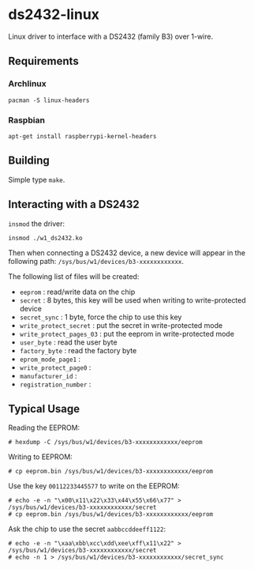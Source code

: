 # ds2432-linux

Linux driver to interface with a DS2432 (family B3) over 1-wire.

## Requirements

### Archlinux

`pacman -S linux-headers`

### Raspbian

`apt-get install raspberrypi-kernel-headers`

## Building

Simple type `make`.

## Interacting with a DS2432

`insmod` the driver:

```
insmod ./w1_ds2432.ko
```

Then when connecting a DS2432 device, a new device will appear in the following
path: `/sys/bus/w1/devices/b3-xxxxxxxxxxxx`.

The following list of files will be created:

* `eeprom` : read/write data on the chip
* `secret` : 8 bytes, this key will be used when writing to write-protected device
* `secret_sync` : 1 byte, force the chip to use this key
* `write_protect_secret` : put the secret in write-protected mode
* `write_protect_pages_03` : put the eeprom in write-protected mode
* `user_byte` : read the user byte
* `factory_byte` : read the factory byte
* `eprom_mode_page1` :
* `write_protect_page0` :
* `manufacturer_id` :
* `registration_number` :


## Typical Usage

Reading the EEPROM:
```
# hexdump -C /sys/bus/w1/devices/b3-xxxxxxxxxxxx/eeprom
```

Writing to EEPROM:
```
# cp eeprom.bin /sys/bus/w1/devices/b3-xxxxxxxxxxxx/eeprom
```

Use the key `00112233445577` to write on the EEPROM:
```
# echo -e -n "\x00\x11\x22\x33\x44\x55\x66\x77" > /sys/bus/w1/devices/b3-xxxxxxxxxxxx/secret
# cp eeprom.bin /sys/bus/w1/devices/b3-xxxxxxxxxxxx/eeprom
```

Ask the chip to use the secret `aabbccddeeff1122`:
```
# echo -e -n "\xaa\xbb\xcc\xdd\xee\xff\x11\x22" > /sys/bus/w1/devices/b3-xxxxxxxxxxxx/secret
# echo -n 1 > /sys/bus/w1/devices/b3-xxxxxxxxxxxx/secret_sync
```
